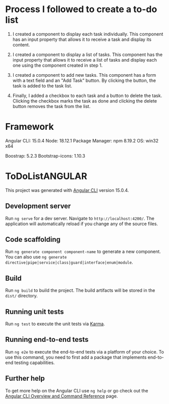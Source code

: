 # Process I followed to create a to-do list

1. I created a component to display each task individually. This component has an input property that allows it to receive a task and display its content.

2. I created a component to display a list of tasks. This component has the input property that allows it to receive a list of tasks and display each one using the component created in step 1.

3. I created a component to add new tasks. This component has a form with a text field and an "Add Task" button. By clicking the button, the task is added to the task list.

4. Finally, I added a checkbox to each task and a button to delete the task. Clicking the checkbox marks the task as done and clicking the delete button removes the task from the list.

# Framework

Angular CLI: 15.0.4
Node: 18.12.1
Package Manager: npm 8.19.2
OS: win32 x64

Boostrap: 5.2.3
Bootstrap-icons: 1.10.3

# ToDoListANGULAR

This project was generated with [Angular CLI](https://github.com/angular/angular-cli) version 15.0.4.

## Development server

Run `ng serve` for a dev server. Navigate to `http://localhost:4200/`. The application will automatically reload if you change any of the source files.

## Code scaffolding

Run `ng generate component component-name` to generate a new component. You can also use `ng generate directive|pipe|service|class|guard|interface|enum|module`.

## Build

Run `ng build` to build the project. The build artifacts will be stored in the `dist/` directory.

## Running unit tests

Run `ng test` to execute the unit tests via [Karma](https://karma-runner.github.io).

## Running end-to-end tests

Run `ng e2e` to execute the end-to-end tests via a platform of your choice. To use this command, you need to first add a package that implements end-to-end testing capabilities.

## Further help

To get more help on the Angular CLI use `ng help` or go check out the [Angular CLI Overview and Command Reference](https://angular.io/cli) page.
